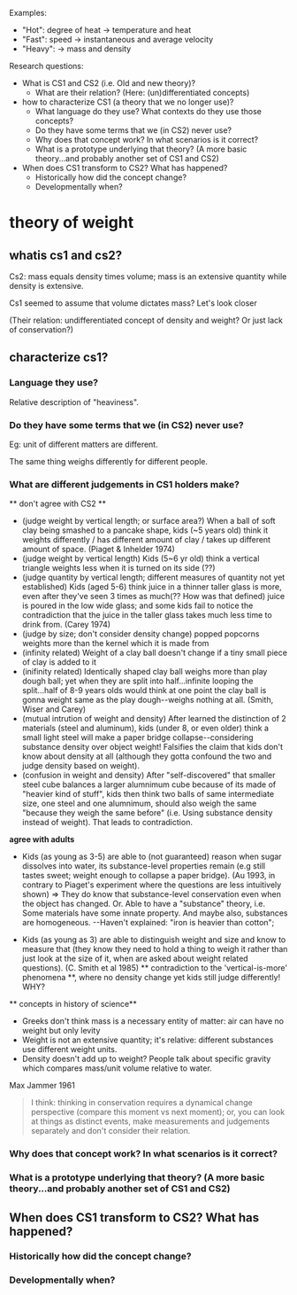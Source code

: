 Examples:
+ "Hot": degree of heat -> temperature and heat
+ "Fast": speed -> instantaneous and average velocity
+ "Heavy": -> mass and density

Research questions:
+ What is CS1 and CS2 (i.e. Old and new theory)?
    + What are their relation? (Here: (un)differentiated concepts)
+ how to characterize CS1 (a theory that we no longer use)?
    + What language do they use? What contexts do they use those concepts?
    + Do they have some terms that we (in CS2) never use?
    + Why does that concept work? In what scenarios is it correct?
    + What is a prototype underlying that theory? (A more basic theory...and probably another set of CS1 and CS2)
+ When does CS1 transform to CS2? What has happened?
    + Historically how did the concept change?
    + Developmentally when?

# theory of weight
##  whatis cs1 and cs2?

Cs2: mass equals density times volume; mass is an extensive quantity while density is extensive.

Cs1 seemed to assume that volume dictates mass? Let's look closer

(Their relation: undifferentiated concept of density and weight? Or just lack of conservation?)

## characterize cs1?
### Language they use?
Relative description of "heaviness".

### Do they have some terms that we (in CS2) never use?
 
Eg: unit of different matters are different.

The same thing weighs differently for different people.
### What are different judgements in CS1 holders make?
** don't agree with CS2 **
+ (judge weight by vertical length; or surface area?) When a ball of soft clay being smashed to a pancake shape, kids (~5 years old) think it weights differently / has different amount of clay / takes up different amount of space. (Piaget & Inhelder 1974)
+ (judge weight by vertical length) Kids (5~6 yr old) think a vertical triangle weights less when it is turned on its side (??)
+ (judge quantity by vertical length; different measures of quantity not yet established) Kids (aged 5-6) think juice in a thinner taller glass is more, even after they've seen 3 times as much(?? How was that defined) juice is poured in the low wide glass; and some kids fail to notice the contradiction that the juice in the taller glass takes much less time to drink from. (Carey 1974)
+ (judge by size; don't consider density change) popped popcorns weights more than the kernel which it is made from
+ (infinity related) Weight of a clay ball doesn't change if a tiny small piece of clay is added to it
+ (inifinity related) Identically shaped clay ball weighs more than play dough ball; yet when they are split into half...infinite looping the split...half of 8-9 years olds would think at one point the clay ball is gonna weight same as the play dough--weighs nothing at all. (Smith, Wiser and Carey)
+ (mutual intrution of weight and density) After learned the distinction of 2 materials (steel and aluminum), kids (under 8, or even older) think a small light steel will make a paper bridge collapse--considering substance density over object weight! Falsifies the claim that kids don't know about density at all (although they gotta confound the two and judge density based on weight).
+ (confusion in weight and density) After "self-discovered" that smaller steel cube balances a larger alumnimum cube because of its made of "heavier kind of stuff", kids then think two balls of same intermediate size, one steel and one alumnimum, should also weigh the same "because they weigh the same before" (i.e. Using substance density instead of weight). That leads to contradiction.

**agree with adults**
+ Kids (as young as 3-5) are able to (not guaranteed) reason when sugar dissolves into water, its substance-level properties remain (e.g still tastes sweet; weight enough to collapse a paper bridge). (Au 1993, in contrary to Piaget's experiment where the questions are less intuitively shown) => They do know that substance-level conservation even when the object has changed.
Or. Able to have a "substance" theory, i.e. Some materials have some innate property. And maybe also, substances are homogeneous.
--Haven't explained: "iron is heavier than cotton"; 

+ Kids (as young as 3) are able to distinguish weight and size and know to measure that (they know they need to hold a thing to weigh it rather than just look at the size of it, when are asked about weight related questions). (C. Smith et al 1985)
** contradiction to the 'vertical-is-more' phenomena **, where no density change yet kids still judge differently! WHY?

** concepts in history of science**
+ Greeks don't think mass is a necessary entity of matter: air can have no weight but only levity
+ Weight is not an extensive quantity; it's relative: different substances use different weight units.
+ Density doesn't add up to weight? People talk about specific gravity which compares mass/unit volume relative to water.

Max Jammer 1961

> I think: thinking in conservation requires a dynamical change perspective (compare this moment vs next moment); or, you can look at things as distinct events, make measurements and judgements separately and don't consider their relation.

### Why does that concept work? In what scenarios is it correct?
### What is a prototype underlying that theory? (A more basic theory...and probably another set of CS1 and CS2)

## When does CS1 transform to CS2? What has happened?
### Historically how did the concept change?
### Developmentally when?

